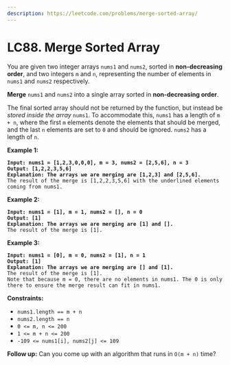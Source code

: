 ```yaml
---
description: https://leetcode.com/problems/merge-sorted-array/
---
```


# LC88. Merge Sorted Array

You are given two integer arrays `nums1` and `nums2`, sorted in **non-decreasing order**, and two integers `m` and `n`, representing the number of elements in `nums1` and `nums2` respectively.

**Merge** `nums1` and `nums2` into a single array sorted in **non-decreasing order**.

The final sorted array should not be returned by the function, but instead be _stored inside the array_ `nums1`. To accommodate this, `nums1` has a length of `m + n`, where the first `m` elements denote the elements that should be merged, and the last `n` elements are set to `0` and should be ignored. `nums2` has a length of `n`.

&#x20;

**Example 1:**

<pre><code><strong>Input: nums1 = [1,2,3,0,0,0], m = 3, nums2 = [2,5,6], n = 3
</strong><strong>Output: [1,2,2,3,5,6]
</strong><strong>Explanation: The arrays we are merging are [1,2,3] and [2,5,6].
</strong>The result of the merge is [1,2,2,3,5,6] with the underlined elements coming from nums1.
</code></pre>

**Example 2:**

<pre><code><strong>Input: nums1 = [1], m = 1, nums2 = [], n = 0
</strong><strong>Output: [1]
</strong><strong>Explanation: The arrays we are merging are [1] and [].
</strong>The result of the merge is [1].
</code></pre>

**Example 3:**

<pre><code><strong>Input: nums1 = [0], m = 0, nums2 = [1], n = 1
</strong><strong>Output: [1]
</strong><strong>Explanation: The arrays we are merging are [] and [1].
</strong>The result of the merge is [1].
Note that because m = 0, there are no elements in nums1. The 0 is only there to ensure the merge result can fit in nums1.
</code></pre>

&#x20;

**Constraints:**

* `nums1.length == m + n`
* `nums2.length == n`
* `0 <= m, n <= 200`
* `1 <= m + n <= 200`
* `-109 <= nums1[i], nums2[j] <= 109`

&#x20;

**Follow up:** Can you come up with an algorithm that runs in `O(m + n)` time?
